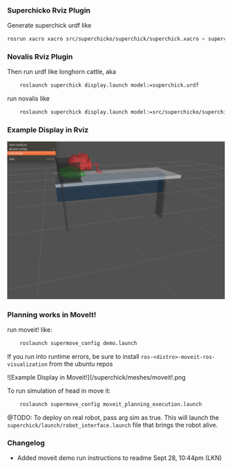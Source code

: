 ### Superchicko Rviz Plugin

Generate superchick urdf like 

```bash
rosrun xacro xacro src/superchicko/superchick/superchick.xacro > superchick.xacro
```

### Novalis Rviz Plugin
Then run urdf like longhorn cattle, aka

```bash
	roslaunch superchick display.launch model:=superchick.urdf
```

run novalis like

```bash
	roslaunch superchick display.launch model:=src/superchicko/superchick/novalis.xacro
```

### Example Display in Rviz
![Example Display in Rviz](/superchick/meshes/model.png)

### Planning works in MoveIt! 

run moveit! like:

```bash
	roslaunch supermove_config demo.launch 
```
If you run into runtime errors, be sure to install  `ros-<distro>-moveit-ros-visualization` from the ubuntu repos

![Example Display in Moveit!](/superchick/meshes/moveit!.png

To run simulation of head in move it:

```bash
	roslaunch supermove_config moveit_planning_execution.launch 
```

@TODO:
To deploy on real robot, pass arg sim as true. This will launch the `superchick/launch/robot_interface.launch` file that brings the robot alive.

### Changelog

- Added moveit demo run instructions to readme Sept 28, 10:44pm (LKN)